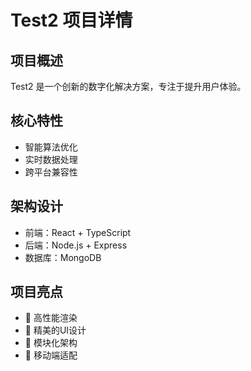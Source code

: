 # Test2 项目详情

## 项目概述
Test2 是一个创新的数字化解决方案，专注于提升用户体验。

## 核心特性
- 智能算法优化
- 实时数据处理
- 跨平台兼容性

## 架构设计
- 前端：React + TypeScript
- 后端：Node.js + Express
- 数据库：MongoDB

## 项目亮点
- 🚀 高性能渲染
- 🎨 精美的UI设计
- 🔧 模块化架构
- 📱 移动端适配